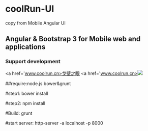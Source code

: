# coolRun-UI
copy from Mobile Angular UI

## Angular &amp; Bootstrap 3 for Mobile web and applications


### Support development
<a href='www.coolrun.cn>戈壁之眼</a>
<a href='www.coolrun.cn><img  src='http://www.coolrun.cn/Resource/image/mobile/homepage/home.png' border='0' ></a>



##require:node.js bower&grunt

#step1: bower install

#step2: npm install

#Build: grunt

#start server: http-server -a localhost -p 8000

